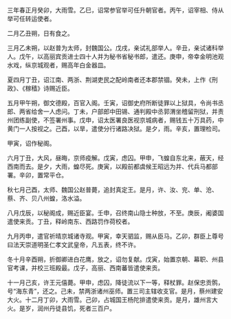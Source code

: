 三年春正月癸卯，大雨雪。乙巳，诏常参官举可任升朝官者。丙午，诏宰相、侍从举可任转运使者。

二月乙丑朔，日有食之。

三月乙未朔，以赵普为太师，封魏国公。戊戌，亲试礼部举人。辛丑，亲试诸科举人。戊午，以高丽宾贡进士四十人并为秘书省秘书郎，遣还。庚申，帝幸金明池观水戏，纵京城观者，赐高年白金器皿。

夏四月丁丑，诏江南、两浙、荆湖吏民之配岭南者还本郡禁锢。癸未，上作《刑政》、《稼穑》诗赐近臣。

五月甲午朔，御文德殿，百官入阁。壬寅，诏御史府所断徒罪以上狱具，令尚书丞郎、两省给舍一人虑问。丁未，户部郎中田锡、通判殿中丞郭渭坐稽留刑狱，并责州团练副使，不签署州事。戊申，诏太医署良医视京城病者，赐钱五十万具药，中黄门一人按视之。己酉，以旱，遣使分行诸路决狱。是夕，雨。辛亥，置理检司。

甲寅，诏作秘阁。

六月丁丑，大风，昼晦，京师疫解。戊寅，虑囚。甲申，飞蝗自东北来，蔽天，经西南而去。是夕，大雨，蝗尽死。庚寅，以殿前都虞候王昭远为并、代兵马都部署。辛卯，置常平仓。

秋七月己酉，太师、魏国公赵普薨，追封真定王。是月，许、汝、兖、单、沧、蔡、齐、贝八州蝗，洛水溢。

八月戊辰，以秘阁成，赐近臣宴。壬申，召终南山隐士种放，不至。庚辰，阇婆国遣使来贡。丁丑，释岭南东、西路罚作荷校者。

九月丙申，遣官祈晴京城诸寺观。甲寅，幸天驷监，赐从臣马。乙卯，群臣上尊号曰法天崇道明圣仁孝文武皇帝，凡五表，终不许。

冬十月辛酉朔，折御卿进白花鹰，放之，诏勿复献。戊寅，始置京朝、幕职、州县官考课，并校三班殿最。戊子，高丽、西南蕃皆遣使来贡。

十一月己亥，许王元僖薨。甲申，虑囚，降徒流以下一等，释杖罪。赵保忠贡鹘，号“海东青”，还之。己未，禁两浙诸州巫师。置三司主辖收支官。是月，蔡州建安大火。十二月丁卯，大雨雪。己卯，占城国王杨陀排遣使来贡。是月，雄州言大火。是岁，润州丹徒县饥，死者三百户。